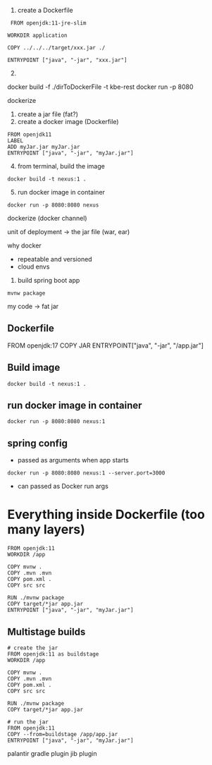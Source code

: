 
1. create a Dockerfile
```
 FROM openjdk:11-jre-slim

WORKDIR application

COPY ../../../target/xxx.jar ./

ENTRYPOINT ["java", "-jar", "xxx.jar"]
```

2.
docker build -f ./dirToDockerFile -t kbe-rest
docker run -p 8080 


dockerize

1. create a jar file (fat?)
2. create a docker image (Dockerfile)

```
FROM openjdk11
LABEL
ADD myJar.jar myJar.jar
ENTRYPOINT ["java", "-jar", "myJar.jar"]
```

4. from terminal, build the image
```
docker build -t nexus:1 .
```

5. run docker image in container
```
docker run -p 8080:8080 nexus
```


dockerize (docker channel)

unit of deployment -> the jar file (war, ear)

why docker

- repeatable and versioned
- cloud envs

1. build spring boot app
```
mvnw package
```
my code -> fat jar


## Dockerfile

FROM openjdk:17
COPY JAR
ENTRYPOINT["java", "-jar", "/app.jar"]


## Build image

```
docker build -t nexus:1 .
```

## run docker image in container

```
docker run -p 8080:8080 nexus:1
```

## spring config

- passed as arguments when app starts
```
docker run -p 8080:8080 nexus:1 --server.port=3000
```
- can passed as Docker run args

# Everything inside Dockerfile (too many layers)

```
FROM openjdk:11
WORKDIR /app

COPY mvnw .
COPY .mvn .mvn
COPY pom.xml .
COPY src src

RUN ./mvnw package
COPY target/*jar app.jar
ENTRYPOINT ["java", "-jar", "myJar.jar"]

```


## Multistage builds

```
# create the jar
FROM openjdk:11 as buildstage
WORKDIR /app

COPY mvnw .
COPY .mvn .mvn
COPY pom.xml .
COPY src src

RUN ./mvnw package
COPY target/*jar app.jar

# run the jar
FROM openjdk:11
COPY --from=buildstage /app/app.jar
ENTRYPOINT ["java", "-jar", "myJar.jar"]
```


palantir gradle plugin
jib plugin